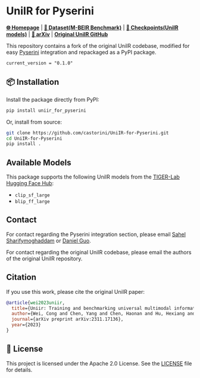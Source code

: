 # UniIR for Pyserini

[**🌐 Homepage**](https://tiger-ai-lab.github.io/UniIR/) | [**🤗 Dataset(M-BEIR Benchmark)**](https://huggingface.co/datasets/TIGER-Lab/M-BEIR) | [**🤗 Checkpoints(UniIR models)**](https://huggingface.co/TIGER-Lab/UniIR) | [**📖 arXiv**](https://arxiv.org/pdf/2311.17136.pdf) | [**Original UniIR GitHub**](https://github.com/TIGER-AI-Lab/UniIR)

This repository contains a fork of the original UniIR codebase, modified for easy [Pyserini](https://github.com/castorini/pyserini/) integration and repackaged as a PyPI package.

`current_version = "0.1.0"`

## 📦 Installation

Install the package directly from PyPI:

```bash
pip install uniir_for_pyserini
```

Or, install from source:

```bash
git clone https://github.com/castorini/UniIR-for-Pyserini.git
cd UniIR-for-Pyserini
pip install .
```

## Available Models

This package supports the following UniIR models from the [TIGER-Lab Hugging Face Hub](https://huggingface.co/TIGER-Lab):

- `clip_sf_large`
- `blip_ff_large`

## Contact

For contact regarding the Pyserini integration section, please email [Sahel Sharifymoghaddam](sahel.sharifymoghaddam@uwaterloo.ca) or [Daniel Guo](daniel168.guo@gmail.com).

For contact regarding the original UniIR codebase, please email the authors of the original UniIR repository.

## Citation

If you use this work, please cite the original UniIR paper:

```bibtex
@article{wei2023uniir,
  title={Uniir: Training and benchmarking universal multimodal information retrievers},
  author={Wei, Cong and Chen, Yang and Chen, Haonan and Hu, Hexiang and Zhang, Ge and Fu, Jie and Ritter, Alan and Chen, Wenhu},
  journal={arXiv preprint arXiv:2311.17136},
  year={2023}
}
```

## 📄 License

This project is licensed under the Apache 2.0 License. See the [LICENSE](LICENSE) file for details.
